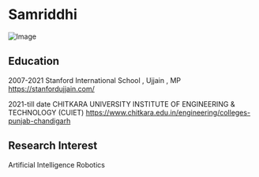 # Samriddhi

![Image](https://images.unsplash.com/photo-1585189729593-ab5086ab2369?ixlib=rb-1.2.1&ixid=MnwxMjA3fDB8MHxzZWFyY2h8Mnx8YWVzdGhldGljJTIwZmxvd2Vyc3xlbnwwfHwwfHw%3D&w=1000&q=80)

## Education

2007-2021
Stanford International School , Ujjain , MP https://stanfordujjain.com/

2021-till date
CHITKARA UNIVERSITY INSTITUTE OF ENGINEERING & TECHNOLOGY (CUIET) https://www.chitkara.edu.in/engineering/colleges-punjab-chandigarh


## Research Interest 

Artificial Intelligence
Robotics
